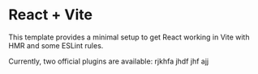 # React + Vite

This template provides a minimal setup to get React working in Vite with HMR and some ESLint rules.

Currently, two official plugins are available:
rjkhfa
jhdf
jhf
ajj